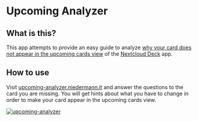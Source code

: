 # Upcoming Analyzer

## What is this?

This app attempts to provide an easy guide to analyze [why your card does not appear in the upcoming cards view](https://help.nextcloud.com/t/deck-upcoming-cards-how-does-the-filter-work-configurable/121690/2?u=stefan-niedermann) of the [Nextcloud Deck](https://apps.nextcloud.com/apps/deck) app.

## How to use

Visit [upcoming-analyzer.niedermann.it](https://upcoming-analyzer.niedermann.it/) and answer the questions to the card you are missing. You will get hints about what you have to change in order to make your card appear in the upcoming cards view.

[![upcoming-analyzer](https://user-images.githubusercontent.com/4741199/129418012-465fff76-143b-492a-98d5-5b15b088bc43.png)](https://upcoming-analyzer.niedermann.it/)
